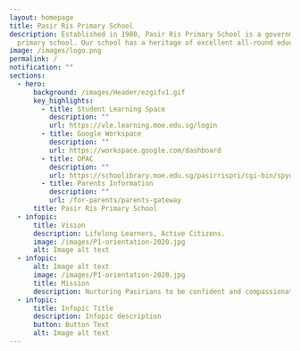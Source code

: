 ```yaml
---
layout: homepage
title: Pasir Ris Primary School
description: Established in 1980, Pasir Ris Primary School is a government
  primary school. Our school has a heritage of excellent all-round education.
image: /images/logo.png
permalink: /
notification: ""
sections:
  - hero:
      background: /images/Header/ezgifv1.gif
      key_highlights:
        - title: Student Learning Space
          description: ""
          url: https://vle.learning.moe.edu.sg/login
        - title: Google Workspace
          description: ""
          url: https://workspace.google.com/dashboard
        - title: OPAC
          description: ""
          url: https://schoolibrary.moe.edu.sg/pasirrispri/cgi-bin/spydus.exe/MSGTRN/WPAC/HOME
        - title: Parents Information
          description: ""
          url: /for-parents/parents-gateway
      title: Pasir Ris Primary School
  - infopic:
      title: Vision
      description: Lifelong Learners, Active Citizens.
      image: /images/P1-orientation-2020.jpg
      alt: Image alt text
  - infopic:
      alt: Image alt text
      image: /images/P1-orientation-2020.jpg
      title: Mission
      description: Nurturing Pasirians to be confident and compassionate critical thinkers.
  - infopic:
      title: Infopic Title
      description: Infopic description
      button: Button Text
      alt: Image alt text
---
```

